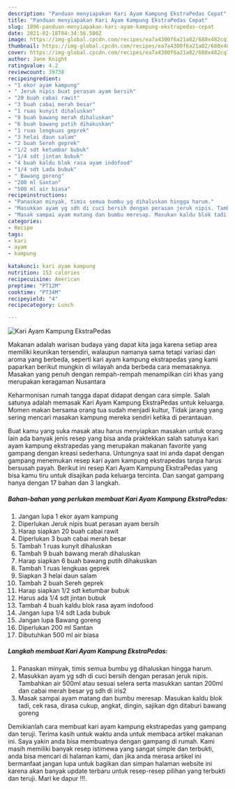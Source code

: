 ```yaml
---
description: "Panduan menyiapakan Kari Ayam Kampung EkstraPedas Cepat"
title: "Panduan menyiapakan Kari Ayam Kampung EkstraPedas Cepat"
slug: 1896-panduan-menyiapakan-kari-ayam-kampung-ekstrapedas-cepat
date: 2021-02-18T04:34:56.500Z
image: https://img-global.cpcdn.com/recipes/ea7a4300f6a21a02/680x482cq70/kari-ayam-kampung-ekstrapedas-foto-resep-utama.jpg
thumbnail: https://img-global.cpcdn.com/recipes/ea7a4300f6a21a02/680x482cq70/kari-ayam-kampung-ekstrapedas-foto-resep-utama.jpg
cover: https://img-global.cpcdn.com/recipes/ea7a4300f6a21a02/680x482cq70/kari-ayam-kampung-ekstrapedas-foto-resep-utama.jpg
author: Jane Knight
ratingvalue: 4.2
reviewcount: 39738
recipeingredient:
- "1 ekor ayam kampung"
- " Jeruk nipis buat perasan ayam bersih"
- "20 buah cabai rawit"
- "3 buah cabai merah besar"
- "1 ruas kunyit dihaluskan"
- "9 buah bawang merah dihaluskan"
- "6 buah bawang putih dihakuskan"
- "1 ruas lengkuas geprek"
- "3 helai daun salam"
- "2 buah Sereh geprek"
- "1/2 sdt ketumbar bubuk"
- "1/4 sdt jintan bubuk"
- "4 buah kaldu blok rasa ayam indofood"
- "1/4 sdt Lada bubuk"
- " Bawang goreng"
- "200 ml Santan"
- "500 ml air biasa"
recipeinstructions:
- "Panaskan minyak, timis semua bumbu yg dihaluskan hingga harum."
- "Masukkan ayam yg sdh di cuci bersih dengan perasan jeruk nipis. Tambahkan air 500ml atau sesuai selera serta masukkan santan 200ml dan cabai merah besar yg sdh di iris2"
- "Masak sampai ayam matang dan bumbu meresap. Masukan kaldu blok tadi, cek rasa, dirasa cukup, angkat, dingin, sajikan dgn ditaburi bawang goreng"
categories:
- Recipe
tags:
- kari
- ayam
- kampung

katakunci: kari ayam kampung 
nutrition: 153 calories
recipecuisine: American
preptime: "PT12M"
cooktime: "PT34M"
recipeyield: "4"
recipecategory: Lunch

---
```



![Kari Ayam Kampung EkstraPedas](https://img-global.cpcdn.com/recipes/ea7a4300f6a21a02/680x482cq70/kari-ayam-kampung-ekstrapedas-foto-resep-utama.jpg)

Makanan adalah warisan budaya yang dapat kita jaga karena setiap area memiliki keunikan tersendiri, walaupun namanya sama tetapi variasi dan aroma yang berbeda, seperti kari ayam kampung ekstrapedas yang kami paparkan berikut mungkin di wilayah anda berbeda cara memasaknya. Masakan yang penuh dengan rempah-rempah menampilkan ciri khas yang merupakan keragaman Nusantara



Keharmonisan rumah tangga dapat didapat dengan cara simple. Salah satunya adalah memasak Kari Ayam Kampung EkstraPedas untuk keluarga. Momen makan bersama orang tua sudah menjadi kultur, Tidak jarang yang sering mencari masakan kampung mereka sendiri ketika di perantauan.

Buat kamu yang suka masak atau harus menyiapkan masakan untuk orang lain ada banyak jenis resep yang bisa anda praktekkan salah satunya kari ayam kampung ekstrapedas yang merupakan makanan favorite yang gampang dengan kreasi sederhana. Untungnya saat ini anda dapat dengan gampang menemukan resep kari ayam kampung ekstrapedas tanpa harus bersusah payah.
Berikut ini resep Kari Ayam Kampung EkstraPedas yang bisa kamu tiru untuk disajikan pada keluarga tercinta. Dan sangat gampang hanya dengan 17 bahan dan 3 langkah.


<!--inarticleads1-->

##### Bahan-bahan yang perlukan membuat Kari Ayam Kampung EkstraPedas:

1. Jangan lupa 1 ekor ayam kampung
1. Diperlukan  Jeruk nipis buat perasan ayam bersih
1. Harap siapkan 20 buah cabai rawit
1. Diperlukan 3 buah cabai merah besar
1. Tambah 1 ruas kunyit dihaluskan
1. Tambah 9 buah bawang merah dihaluskan
1. Harap siapkan 6 buah bawang putih dihakuskan
1. Tambah 1 ruas lengkuas geprek
1. Siapkan 3 helai daun salam
1. Tambah 2 buah Sereh geprek
1. Harap siapkan 1/2 sdt ketumbar bubuk
1. Harus ada 1/4 sdt jintan bubuk
1. Tambah 4 buah kaldu blok rasa ayam indofood
1. Jangan lupa 1/4 sdt Lada bubuk
1. Jangan lupa  Bawang goreng
1. Diperlukan 200 ml Santan
1. Dibutuhkan 500 ml air biasa




<!--inarticleads2-->

##### Langkah membuat  Kari Ayam Kampung EkstraPedas:

1. Panaskan minyak, timis semua bumbu yg dihaluskan hingga harum.
1. Masukkan ayam yg sdh di cuci bersih dengan perasan jeruk nipis. Tambahkan air 500ml atau sesuai selera serta masukkan santan 200ml dan cabai merah besar yg sdh di iris2
1. Masak sampai ayam matang dan bumbu meresap. Masukan kaldu blok tadi, cek rasa, dirasa cukup, angkat, dingin, sajikan dgn ditaburi bawang goreng




Demikianlah cara membuat kari ayam kampung ekstrapedas yang gampang dan teruji. Terima kasih untuk waktu anda untuk membaca artikel makanan ini. Saya yakin anda bisa membuatnya dengan gampang di rumah. Kami masih memiliki banyak resep istimewa yang sangat simple dan terbukti, anda bisa mencari di halaman kami, dan jika anda merasa artikel ini bermanfaat jangan lupa untuk bagikan dan simpan halaman website ini karena akan banyak update terbaru untuk resep-resep pilihan yang terbukti dan teruji. Mari ke dapur !!!. 
